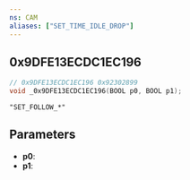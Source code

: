 ```yaml
---
ns: CAM
aliases: ["SET_TIME_IDLE_DROP"]
---
```

## 0x9DFE13ECDC1EC196

```c
// 0x9DFE13ECDC1EC196 0x92302899
void _0x9DFE13ECDC1EC196(BOOL p0, BOOL p1);
```

```
"SET_FOLLOW_*"
```

## Parameters
* **p0**: 
* **p1**: 

